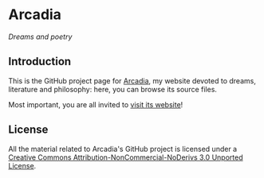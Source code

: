 # Arcadia

_Dreams and poetry_

## Introduction

This is the GitHub project page for [Arcadia](https://gianlucacosta.info/arcadia), my website devoted to dreams, literature and philosophy: here, you can browse its source files.

Most important, you are all invited to [visit its website](https://gianlucacosta.info/arcadia)!

## License

All the material related to Arcadia's GitHub project is licensed under a [Creative Commons Attribution-NonCommercial-NoDerivs 3.0 Unported License](https://creativecommons.org/licenses/by-nc-nd/3.0/).
